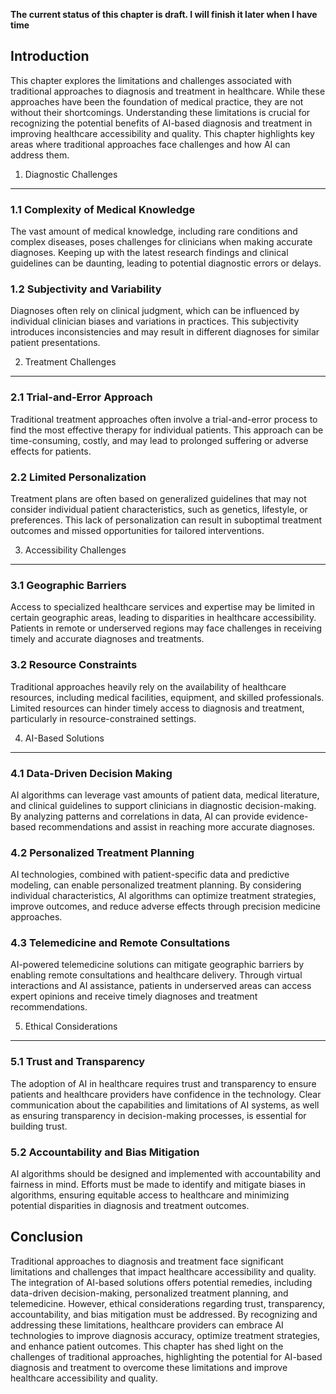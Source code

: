 **The current status of this chapter is draft. I will finish it later when I have time**

Introduction
------------

This chapter explores the limitations and challenges associated with traditional approaches to diagnosis and treatment in healthcare. While these approaches have been the foundation of medical practice, they are not without their shortcomings. Understanding these limitations is crucial for recognizing the potential benefits of AI-based diagnosis and treatment in improving healthcare accessibility and quality. This chapter highlights key areas where traditional approaches face challenges and how AI can address them.

1. Diagnostic Challenges
------------------------

### 1.1 Complexity of Medical Knowledge

The vast amount of medical knowledge, including rare conditions and complex diseases, poses challenges for clinicians when making accurate diagnoses. Keeping up with the latest research findings and clinical guidelines can be daunting, leading to potential diagnostic errors or delays.

### 1.2 Subjectivity and Variability

Diagnoses often rely on clinical judgment, which can be influenced by individual clinician biases and variations in practices. This subjectivity introduces inconsistencies and may result in different diagnoses for similar patient presentations.

2. Treatment Challenges
-----------------------

### 2.1 Trial-and-Error Approach

Traditional treatment approaches often involve a trial-and-error process to find the most effective therapy for individual patients. This approach can be time-consuming, costly, and may lead to prolonged suffering or adverse effects for patients.

### 2.2 Limited Personalization

Treatment plans are often based on generalized guidelines that may not consider individual patient characteristics, such as genetics, lifestyle, or preferences. This lack of personalization can result in suboptimal treatment outcomes and missed opportunities for tailored interventions.

3. Accessibility Challenges
---------------------------

### 3.1 Geographic Barriers

Access to specialized healthcare services and expertise may be limited in certain geographic areas, leading to disparities in healthcare accessibility. Patients in remote or underserved regions may face challenges in receiving timely and accurate diagnoses and treatments.

### 3.2 Resource Constraints

Traditional approaches heavily rely on the availability of healthcare resources, including medical facilities, equipment, and skilled professionals. Limited resources can hinder timely access to diagnosis and treatment, particularly in resource-constrained settings.

4. AI-Based Solutions
---------------------

### 4.1 Data-Driven Decision Making

AI algorithms can leverage vast amounts of patient data, medical literature, and clinical guidelines to support clinicians in diagnostic decision-making. By analyzing patterns and correlations in data, AI can provide evidence-based recommendations and assist in reaching more accurate diagnoses.

### 4.2 Personalized Treatment Planning

AI technologies, combined with patient-specific data and predictive modeling, can enable personalized treatment planning. By considering individual characteristics, AI algorithms can optimize treatment strategies, improve outcomes, and reduce adverse effects through precision medicine approaches.

### 4.3 Telemedicine and Remote Consultations

AI-powered telemedicine solutions can mitigate geographic barriers by enabling remote consultations and healthcare delivery. Through virtual interactions and AI assistance, patients in underserved areas can access expert opinions and receive timely diagnoses and treatment recommendations.

5. Ethical Considerations
-------------------------

### 5.1 Trust and Transparency

The adoption of AI in healthcare requires trust and transparency to ensure patients and healthcare providers have confidence in the technology. Clear communication about the capabilities and limitations of AI systems, as well as ensuring transparency in decision-making processes, is essential for building trust.

### 5.2 Accountability and Bias Mitigation

AI algorithms should be designed and implemented with accountability and fairness in mind. Efforts must be made to identify and mitigate biases in algorithms, ensuring equitable access to healthcare and minimizing potential disparities in diagnosis and treatment outcomes.

Conclusion
----------

Traditional approaches to diagnosis and treatment face significant limitations and challenges that impact healthcare accessibility and quality. The integration of AI-based solutions offers potential remedies, including data-driven decision-making, personalized treatment planning, and telemedicine. However, ethical considerations regarding trust, transparency, accountability, and bias mitigation must be addressed. By recognizing and addressing these limitations, healthcare providers can embrace AI technologies to improve diagnosis accuracy, optimize treatment strategies, and enhance patient outcomes. This chapter has shed light on the challenges of traditional approaches, highlighting the potential for AI-based diagnosis and treatment to overcome these limitations and improve healthcare accessibility and quality.
